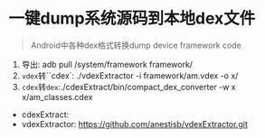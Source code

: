 # 一键dump系统源码到本地dex文件



>   Android中各种dex格式转换dump device framework code



1.   导出: adb pull /system/framework framework/
2.   `vdex`转``cdex`:  ./vdexExtractor -i framework/am.vdex  -o x/
2.   `cdex`转`dex`:./cdexExtract/bin/compact_dex_converter -w x x/am_classes.cdex



*   cdexExtract:
*   vdexExtractor: https://github.com/anestisb/vdexExtractor.git
